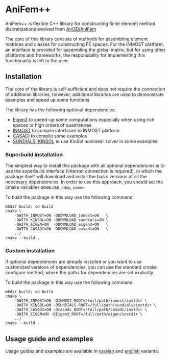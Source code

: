 # AniFem++
AniFem++ is flexible C++ library for constructing finite element method discretizations evolved from [Ani3D/AniFem](https://sourceforge.net/projects/ani3d/)

The core of this library consists of methods for assembling element matrices and classes for constructing FE spaces. For the INMOST platform, an interface is provided for assembling the global matrix, but for using other platforms and frameworks, the responsibility for implementing this functionality is left to the user.

## Installation

The core of the library is self-sufficient and does not require the connection of additional libraries, however, additional libraries are used to demonstrate examples and speed up some functions

The library has the following optional dependencies:
- [Eigen3](https://gitlab.com/libeigen/eigen) to speed-up some computations especially when using rich spaces or high orders of quadratures
- [INMOST](https://github.com/INMOST-DEV/INMOST) to compile interfaces to INMOST platform
- [CASADI](https://github.com/casadi/casadi) to compile some examples
- [SUNDIALS: KINSOL](https://computing.llnl.gov/projects/sundials/sundials-software) to use KinSol nonlinear solver in some examples 

### Superbuild installation
The simplest way to install this package with all optional dependencies is to use the superbuild interface (Internet connection is required), in which the package itself will download and install the basic versions of all the necessary dependencies. In order to use this approach, you should set the cmake variables `DOWNLOAD_<dep_name>`

To build the package in this way use the following command:
```console
mkdir build; cd build
cmake \
    -DWITH_INMOST=ON -DDOWNLOAD_inmost=ON   \
    -DWITH_KINSOL=ON -DDOWNLOAD_sundials=ON \
    -DWITH_EIGEN=ON  -DDOWNLOAD_eigen3=ON   \
    -DWITH_CASADI=ON -DDOWNLOAD_casadi=ON   \
    ../ 
cmake --build .
```

### Custom installation
If optional dependencies are already installed or you want to use customized versions of dependencies, you can use the standard cmake configure method, where the paths for dependencies are set explicitly

To build the package in this way use the following command:
```console
mkdir build; cd build 
cmake \
    -DWITH_INMOST=ON -DINMOST_ROOT=/full/path/inmost/instdir \
    -DWITH_KINSOL=ON -DSUNDIALS_ROOT=/full/path/sundials/instdir \
    -DWITH_CASADI=ON -Dcasadi_ROOT=/full/path/casadi/instdir \
    -DWITH_EIGEN=ON -DEigen3_ROOT=/full/path/eigen/instdir \
    ../ 
cmake --build .
```

## Usage guide and examples
Usage guides and examples are avaliable in [russian](docs/rus/user_guide.md) and [english](docs/eng/user_guide.md) variants.